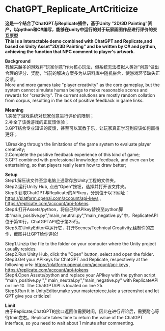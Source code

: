 # ChatGPT_Replicate_ArtCriticize
**这是一个结合了ChatGPT与Replicate插件，基于Unity "2D/3D Painting"资产，以python和C#编写，能够在unity中运行的对于玩家画图作品进行评价的交互原型  
This is a Interactable demo combined with ChatGPT and Replicate,and based on Unity Asset"2D/3D Painting" and be written by C# and python, achieving the function that NPC comment to player's artwork.**
 
 **Background**  
 有越来越多的游戏将“玩家创意”作为核心玩法，但系统无法模拟人类对“创意”做出合理的评分、奖励，当前的解决方案多为从语料库中随机拼合，使游戏环节缺失正反馈。  
 More and more games take "player creativity" as the core gameplay, but the system cannot simulate human beings to make reasonable scores and rewards for "creativity". The current solutions are mostly random collation from corpus, resulting in the lack of positive feedback in game links.

 **Meaning**  
1.突破了游戏系统对玩家创意进行评价的限制；  
2.补全了该类游戏的正反馈体验；  
3.GPT结合专业知识的反馈，甚至可以寓教于乐，让玩家真正学习到应该如何画得更好；  

1.Breaking through the limitations of the game system to evaluate player creativity;  
2.Complete the positive feedback experience of this kind of game;  
3.GPT combined with professional knowledge feedback, and even can be entertaining, so that players really learn how to draw better;  
 
 **Setup**  
 Step1.解压该文件至您电脑上通常存放Unity工程的文件夹。  
 Step2.运行Unity Hub, 点击“Open”按钮，选择并打开该文件夹。  
 Step3.获取ChatGPT与Replicate的APIkey，分别位于以下网址：https://platform.openai.com/account/api-keys , https://replicate.com/account/api-tokens.  
 Step4.打开Assets/python，将自己的APIkey替换至python脚本“main_positive.py”,"main_neutral.py","main_negative.py"中，ReplicateAPI位于第10行，ChatGPTAPI位于第25行。  
 Step5.在UnityEditor中运行它，打开Scenes/Technical Creativity,绘制你的杰作，截图并让GPT给你评论!
 
 Step1.Unzip the file to the folder on your computer where the Unity project usually resides.  
 Step2.Run Unity Hub, click the "Open" button, select and open the folder.  
 Step3.Get your APIkeys for ChatGPT and Replicate, respectively at the following urls: https://platform.openai.com/account/api-keys , https://replicate.com/account/api-tokens  
 Step4.Open Assets/python and replace your APIkey with the python script "main_positive.py "," main_neutral.py","main_negative.py" with ReplicateAPI on line 10. The ChatGPTAPI is located on line 25.  
 Step5.Run it in UnityEditor,make your masterpiece,take a screenshot and let GPT give you criticize!  
 
 **Limit**  
 由于Replicate,ChatGPT的接口返回值需要时间，因此在进行评论后，需要耐心等待1min左右。Replicate takes time to return the value of the ChatGPT interface, so you need to wait about 1 minute after commenting.
